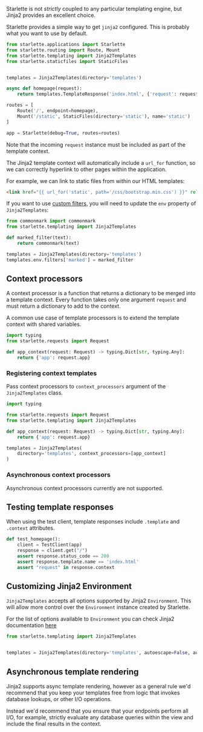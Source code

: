 Starlette is not _strictly_ coupled to any particular templating engine, but
Jinja2 provides an excellent choice.

Starlette provides a simple way to get `jinja2` configured. This is probably
what you want to use by default.

```python
from starlette.applications import Starlette
from starlette.routing import Route, Mount
from starlette.templating import Jinja2Templates
from starlette.staticfiles import StaticFiles


templates = Jinja2Templates(directory='templates')

async def homepage(request):
    return templates.TemplateResponse('index.html', {'request': request})

routes = [
    Route('/', endpoint=homepage),
    Mount('/static', StaticFiles(directory='static'), name='static')
]

app = Starlette(debug=True, routes=routes)
```

Note that the incoming `request` instance must be included as part of the
template context.

The Jinja2 template context will automatically include a `url_for` function,
so we can correctly hyperlink to other pages within the application.

For example, we can link to static files from within our HTML templates:

```html
<link href="{{ url_for('static', path='/css/bootstrap.min.css') }}" rel="stylesheet" />
```

If you want to use [custom filters][jinja2], you will need to update the `env`
property of `Jinja2Templates`:

```python
from commonmark import commonmark
from starlette.templating import Jinja2Templates

def marked_filter(text):
    return commonmark(text)

templates = Jinja2Templates(directory='templates')
templates.env.filters['marked'] = marked_filter
```

## Context processors

A context processor is a function that returns a dictionary to be merged into a template context.
Every function takes only one argument `request` and must return a dictionary to add to the context.

A common use case of template processors is to extend the template context with shared variables.

```python
import typing
from starlette.requests import Request

def app_context(request: Request) -> typing.Dict[str, typing.Any]:
    return {'app': request.app}
```

### Registering context templates

Pass context processors to `context_processors` argument of the `Jinja2Templates` class.

```python
import typing

from starlette.requests import Request
from starlette.templating import Jinja2Templates

def app_context(request: Request) -> typing.Dict[str, typing.Any]:
    return {'app': request.app}

templates = Jinja2Templates(
    directory='templates', context_processors=[app_context]
)
```

### Asynchronous context processors

Asynchronous context processors currently are not supported.

## Testing template responses

When using the test client, template responses include `.template` and `.context`
attributes.

```python
def test_homepage():
    client = TestClient(app)
    response = client.get("/")
    assert response.status_code == 200
    assert response.template.name == 'index.html'
    assert "request" in response.context
```

## Customizing Jinja2 Environment

`Jinja2Templates` accepts all options supported by Jinja2 `Environment`.
This will allow more control over the `Environment` instance created by Starlette.

For the list of options available to `Environment` you can check Jinja2 documentation [here](https://jinja.palletsprojects.com/en/3.0.x/api/#jinja2.Environment)

```python
from starlette.templating import Jinja2Templates


templates = Jinja2Templates(directory='templates', autoescape=False, auto_reload=True)
```

## Asynchronous template rendering

Jinja2 supports async template rendering, however as a general rule
we'd recommend that you keep your templates free from logic that invokes
database lookups, or other I/O operations.

Instead we'd recommend that you ensure that your endpoints perform all I/O,
for example, strictly evaluate any database queries within the view and
include the final results in the context.

[jinja2]: https://jinja.palletsprojects.com/en/3.0.x/api/?highlight=environment#writing-filters
